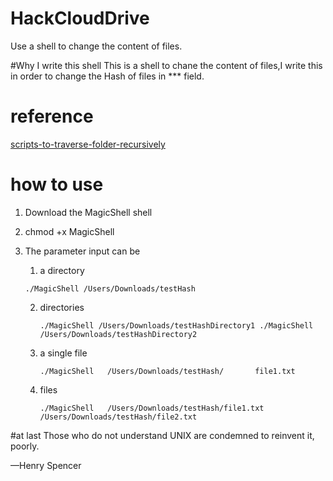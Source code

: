 # HackCloudDrive
Use a shell to change the content of files.

#Why I write this shell
This is a shell to chane the content of files,I write this in order to change the Hash of files in *** field.

# reference
[scripts-to-traverse-folder-recursively]( http://yejinxin.github.io/scripts-to-traverse-folder-recursively/)

# how to use
1. Download the MagicShell shell 
2. chmod +x MagicShell
3. The parameter input can be 
	1. 	a directory
	 
	 ~~~ 
	 ./MagicShell /Users/Downloads/testHash
	 ~~~
	 
	2. directories 
	
		~~~
		./MagicShell /Users/Downloads/testHashDirectory1 ./MagicShell /Users/Downloads/testHashDirectory2
		~~~
	3. a single file 
	
		~~~ 
		./MagicShell   /Users/Downloads/testHash/		file1.txt
		~~~
	4. files 
	
		~~~
		./MagicShell   /Users/Downloads/testHash/file1.txt /Users/Downloads/testHash/file2.txt
		~~~
 		

#at last
Those who do not understand UNIX are condemned to reinvent it, poorly.

—Henry Spencer
